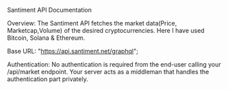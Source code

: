 Santiment API Documentation

Overview: 
  The Santiment API fetches the market data(Price, Marketcap,Volume) of the desired cryptocurrencies. 
  Here I have used Bitcoin, Solana & Ethereum.

Base URL: 
  "https://api.santiment.net/graphql";
  
Authentication:
  No authentication is required from the end-user calling your /api/market endpoint. Your server acts as a middleman that handles the authentication part privately.

